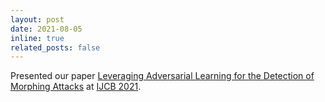 ```yaml
---
layout: post
date: 2021-08-05
inline: true
related_posts: false
---
```


Presented our paper [Leveraging Adversarial Learning for the Detection of Morphing Attacks](https://ieeexplore.ieee.org/document/9484383) at [IJCB 2021](https://ijcb2021.iapr-tc4.org/).
